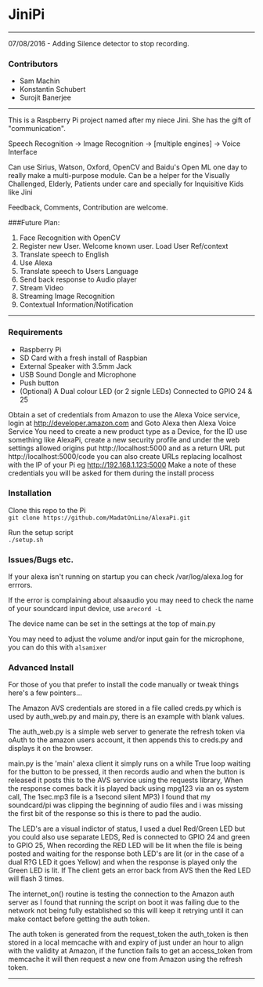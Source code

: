 # JiniPi
 
---
07/08/2016 - Adding Silence detector to stop recording. 

### Contributors
* Sam Machin
* Konstantin Schubert
* Surojit Banerjee
 
---
This is a Raspberry Pi project named after my niece Jini. She has the gift of "communication".

Speech Recognition -> Image Recognition -> [multiple engines] -> Voice Interface

Can use Sirius, Watson, Oxford, OpenCV and Baidu's Open ML one day to really make a multi-purpose module.
Can be a helper for the Visually Challenged, Elderly, Patients under care and specially for Inquisitive Kids like Jini

Feedback, Comments, Contribution are welcome.

###Future Plan:
1. Face Recognition with OpenCV
2. Register new User. Welcome known user. Load User Ref/context
3. Translate speech to English
4. Use Alexa
5. Translate speech to Users Language
6. Send back response to Audio player
7. Stream Video
8. Streaming Image Recognition
9. Contextual Information/Notification


---
 
### Requirements
* Raspberry Pi
* SD Card with a fresh install of Raspbian 
* External Speaker with 3.5mm Jack
* USB Sound Dongle and Microphone
* Push button
* (Optional) A Dual colour LED (or 2 signle LEDs) Connected to GPIO 24 & 25


Obtain a set of credentials from Amazon to use the Alexa Voice service, login at http://developer.amazon.com and Goto Alexa then Alexa Voice Service
You need to create a new product type as a Device, for the ID use something like AlexaPi, create a new security profile and under the web settings allowed origins put http://localhost:5000 and as a return URL put http://localhost:5000/code you can also create URLs replacing localhost with the IP of your Pi  eg http://192.168.1.123:5000
Make a note of these credentials you will be asked for them during the install process

### Installation
Clone this repo to the Pi    
`git clone https://github.com/MadatOnLine/AlexaPi.git`

Run the setup script         
`./setup.sh`

### Issues/Bugs etc.

If your alexa isn't running on startup you can check /var/log/alexa.log for errrors.

If the error is complaining about alsaaudio you may need to check the name of your soundcard input device, use `arecord -L` 

The device name can be set in the settings at the top of main.py 

You may need to adjust the volume and/or input gain for the microphone, you can do this with `alsamixer`

### Advanced Install
For those of you that prefer to install the code manually or tweak things here's a few pointers...

The Amazon AVS credentials are stored in a file called creds.py which is used by auth_web.py and main.py, there is an example with blank values.

The auth_web.py is a simple web server to generate the refresh token via oAuth to the amazon users account, it then appends this to creds.py and displays it on the browser.

main.py is the 'main' alexa client it simply runs on a while True loop waiting for the button to be pressed, it then records audio and when the button is released it posts this to the AVS service using the requests library, When the response comes back it is played back using mpg123 via an os system call, The 1sec.mp3 file is a 1second silent MP3) I found that my soundcard/pi was clipping the beginning of audio files and i was missing the first bit of the response so this is there to pad the audio.

The LED's are a visual indictor of status, I used a duel Red/Green LED but you could also use separate LEDS, Red is connected to GPIO 24 and green to GPIO 25, When recording the RED LED will be lit when the file is being posted and waiting for the response both LED's are lit (or in the case of a dual R?G LED it goes Yellow) and when the response is played only the Green LED is lit. If The client gets an error back from AVS then the Red LED will flash 3 times.

The internet_on() routine is testing the connection to the Amazon auth server as I found that running the script on boot it was failing due to the network not being fully established so this will keep it retrying until it can make contact before getting the auth token.

The auth token is generated from the request_token the auth_token is then stored in a local memcache with and expiry of just under an hour to align with the validity at Amazon, if the function fails to get an access_token from memcache it will then request a new one from Amazon using the refresh token.

---

 

